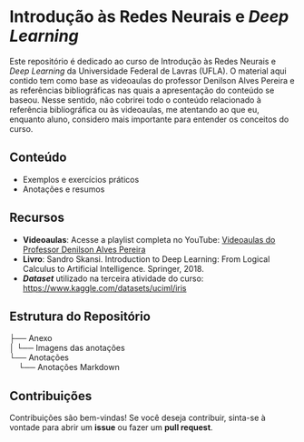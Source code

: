 # Introdução às Redes Neurais e *Deep Learning*

Este repositório é dedicado ao curso de Introdução às Redes Neurais e *Deep Learning* da Universidade Federal de Lavras (UFLA). O material aqui contido tem como base as videoaulas do professor Denilson Alves Pereira e as referências bibliográficas nas quais a apresentação do conteúdo se baseou. Nesse sentido, não cobrirei todo o conteúdo relacionado à referência bibliográfica ou às videoaulas, me atentando ao que eu, enquanto aluno, considero mais importante para entender os conceitos do curso.

## Conteúdo

- Exemplos e exercícios práticos
- Anotações e resumos

## Recursos

- **Videoaulas**: Acesse a playlist completa no YouTube: [Videoaulas do Professor Denilson Alves Pereira](https://www.youtube.com/playlist?list=PLpAVc-5L0TX_draNYxCmjgm2yYKAy9aIp)
- **Livro**: Sandro Skansi. Introduction to Deep Learning: From Logical Calculus to Artificial Intelligence. Springer, 2018.
- ***Dataset*** utilizado na terceira atividade do curso: https://www.kaggle.com/datasets/uciml/iris

## Estrutura do Repositório
├── Anexo<br>
│    └── Imagens das anotações<br>
└── Anotações<br>
&nbsp;&nbsp;&nbsp;&nbsp;└── Anotações Markdown<br>

## Contribuições

Contribuições são bem-vindas! Se você deseja contribuir, sinta-se à vontade para abrir um **issue** ou fazer um **pull request**.
